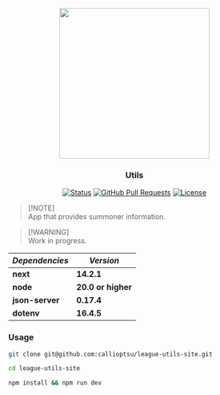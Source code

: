 <p align="center">
  <img src="https://1000marche.net/wp-content/uploads/2021/01/League-of-Legends-logo-tumb.png" width="300">
</p>

<h3 align="center">Utils</h3>

<div align="center">

[![Status](https://img.shields.io/badge/status-active-success.svg)](https://github.com/callioptsu/league-utils-site) 
[![GitHub Pull Requests](https://img.shields.io/github/issues-pr/callioptsu/league-utils-site.svg)](https://github.com/callioptsu/league-utils-site)
[![License](https://img.shields.io/badge/license-MIT-blue.svg)](/LICENSE)

</div>

> [!NOTE]\
> App that provides summoner information.

> [!WARNING]\
> Work in progress.

| *Dependencies* | *Version*
| --- | --- |
| **next** | **14.2.1** |
| **node** | **20.0 or higher** |
| **json-server** | **0.17.4** |
| **dotenv** | **16.4.5** |

### Usage

```bash
git clone git@github.com:callioptsu/league-utils-site.git

cd league-utils-site

npm install && npm run dev
```
